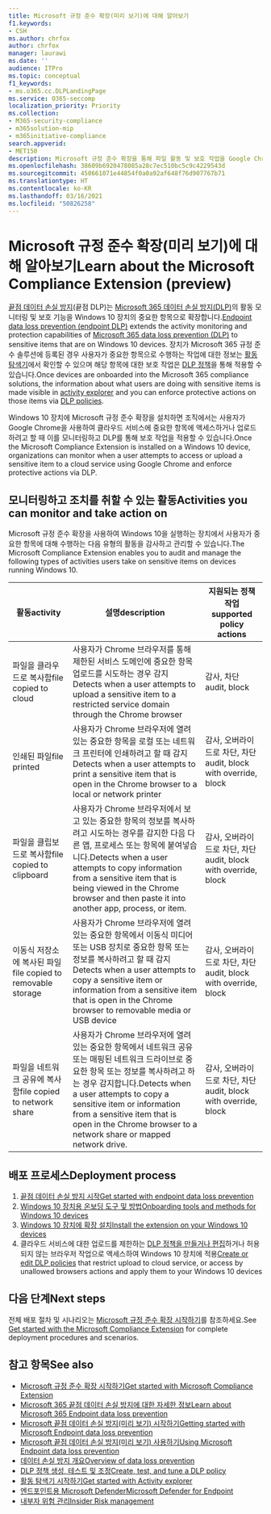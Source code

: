 ```yaml
---
title: Microsoft 규정 준수 확장(미리 보기)에 대해 알아보기
f1.keywords:
- CSH
ms.author: chrfox
author: chrfox
manager: laurawi
ms.date: ''
audience: ITPro
ms.topic: conceptual
f1_keywords:
- ms.o365.cc.DLPLandingPage
ms.service: O365-seccomp
localization_priority: Priority
ms.collection:
- M365-security-compliance
- m365solution-mip
- m365initiative-compliance
search.appverid:
- MET150
description: Microsoft 규정 준수 확장을 통해 파일 활동 및 보호 작업을 Google Chrome 브라우저로 확장
ms.openlocfilehash: 38609b6920478085a28c7ec510bc5c9c4229543d
ms.sourcegitcommit: 450661071e44854f0a0a92af648f76d907767b71
ms.translationtype: HT
ms.contentlocale: ko-KR
ms.lasthandoff: 03/16/2021
ms.locfileid: "50826258"
---
```

# <a name="learn-about-the-microsoft-compliance-extension-preview"></a><span data-ttu-id="bfc29-103">Microsoft 규정 준수 확장(미리 보기)에 대해 알아보기</span><span class="sxs-lookup"><span data-stu-id="bfc29-103">Learn about the Microsoft Compliance Extension (preview)</span></span>

<span data-ttu-id="bfc29-104">[끝점 데이터 손실 방지](endpoint-dlp-learn-about.md)(끝점 DLP)는 [Microsoft 365 데이터 손실 방지(DLP)](data-loss-prevention-policies.md)의 활동 모니터링 및 보호 기능을 Windows 10 장치의 중요한 항목으로 확장합니다.</span><span class="sxs-lookup"><span data-stu-id="bfc29-104">[Endpoint data loss prevention (endpoint DLP)](endpoint-dlp-learn-about.md) extends the activity monitoring and protection capabilities of [Microsoft 365 data loss prevention (DLP)](data-loss-prevention-policies.md) to sensitive items that are on Windows 10 devices.</span></span> <span data-ttu-id="bfc29-105">장치가 Microsoft 365 규정 준수 솔루션에 등록된 경우 사용자가 중요한 항목으로 수행하는 작업에 대한 정보는 [활동 탐색기](data-classification-activity-explorer.md)에서 확인할 수 있으며 해당 항목에 대한 보호 작업은 [DLP 정책](create-test-tune-dlp-policy.md)을 통해 적용할 수 있습니다.</span><span class="sxs-lookup"><span data-stu-id="bfc29-105">Once devices are onboarded into the Microsoft 365 compliance solutions, the information about what users are doing with sensitive items is made visible in [activity explorer](data-classification-activity-explorer.md) and you can enforce protective actions on those items via [DLP policies](create-test-tune-dlp-policy.md).</span></span>

<span data-ttu-id="bfc29-106">Windows 10 장치에 Microsoft 규정 준수 확장을 설치하면 조직에서는 사용자가 Google Chrome을 사용하여 클라우드 서비스에 중요한 항목에 액세스하거나 업로드하려고 할 때 이를 모니터링하고 DLP를 통해 보호 작업을 적용할 수 있습니다.</span><span class="sxs-lookup"><span data-stu-id="bfc29-106">Once the Microsoft Compliance Extension is installed on a Windows 10 device, organizations can monitor when a user attempts to access or upload a sensitive item to a cloud service using Google Chrome and enforce protective actions via DLP.</span></span>  

## <a name="activities-you-can-monitor-and-take-action-on"></a><span data-ttu-id="bfc29-107">모니터링하고 조치를 취할 수 있는 활동</span><span class="sxs-lookup"><span data-stu-id="bfc29-107">Activities you can monitor and take action on</span></span>

<span data-ttu-id="bfc29-108">Microsoft 규정 준수 확장을 사용하여 Windows 10을 실행하는 장치에서 사용자가 중요한 항목에 대해 수행하는 다음 유형의 활동을 감사하고 관리할 수 있습니다.</span><span class="sxs-lookup"><span data-stu-id="bfc29-108">The Microsoft Compliance Extension enables you to audit and manage the following types of activities users take on sensitive items on devices running Windows 10.</span></span>

<span data-ttu-id="bfc29-109">활동</span><span class="sxs-lookup"><span data-stu-id="bfc29-109">activity</span></span> |<span data-ttu-id="bfc29-110">설명</span><span class="sxs-lookup"><span data-stu-id="bfc29-110">description</span></span>  | <span data-ttu-id="bfc29-111">지원되는 정책 작업</span><span class="sxs-lookup"><span data-stu-id="bfc29-111">supported policy actions</span></span>|
|---------|---------|---------|
|<span data-ttu-id="bfc29-112">파일을 클라우드로 복사함</span><span class="sxs-lookup"><span data-stu-id="bfc29-112">file copied to cloud</span></span>  | <span data-ttu-id="bfc29-113">사용자가 Chrome 브라우저를 통해 제한된 서비스 도메인에 중요한 항목 업로드를 시도하는 경우 감지</span><span class="sxs-lookup"><span data-stu-id="bfc29-113">Detects when a user attempts to upload a sensitive item to a restricted service domain through the Chrome browser</span></span> |<span data-ttu-id="bfc29-114">감사, 차단</span><span class="sxs-lookup"><span data-stu-id="bfc29-114">audit, block</span></span>|
|<span data-ttu-id="bfc29-115">인쇄된 파일</span><span class="sxs-lookup"><span data-stu-id="bfc29-115">file printed</span></span>  |<span data-ttu-id="bfc29-116">사용자가 Chrome 브라우저에 열려 있는 중요한 항목을 로컬 또는 네트워크 프린터에 인쇄하려고 할 때 감지</span><span class="sxs-lookup"><span data-stu-id="bfc29-116">Detects when a user attempts to print a sensitive item that is open in the Chrome browser to a local or network printer</span></span> |<span data-ttu-id="bfc29-117">감사, 오버라이드로 차단, 차단</span><span class="sxs-lookup"><span data-stu-id="bfc29-117">audit, block with override, block</span></span>|
|<span data-ttu-id="bfc29-118">파일을 클립보드로 복사함</span><span class="sxs-lookup"><span data-stu-id="bfc29-118">file copied to clipboard</span></span> |<span data-ttu-id="bfc29-119">사용자가 Chrome 브라우저에서 보고 있는 중요한 항목의 정보를 복사하려고 시도하는 경우를 감지한 다음 다른 앱, 프로세스 또는 항목에 붙여넣습니다.</span><span class="sxs-lookup"><span data-stu-id="bfc29-119">Detects when a user attempts to copy information from a sensitive item that is being viewed in the Chrome browser and then paste it into another app, process, or item.</span></span> |<span data-ttu-id="bfc29-120">감사, 오버라이드로 차단, 차단</span><span class="sxs-lookup"><span data-stu-id="bfc29-120">audit, block with override, block</span></span>|
|<span data-ttu-id="bfc29-121">이동식 저장소에 복사된 파일</span><span class="sxs-lookup"><span data-stu-id="bfc29-121">file copied to removable storage</span></span>    | <span data-ttu-id="bfc29-122">사용자가 Chrome 브라우저에 열려 있는 중요한 항목에서 이동식 미디어 또는 USB 장치로 중요한 항목 또는 정보를 복사하려고 할 때 감지</span><span class="sxs-lookup"><span data-stu-id="bfc29-122">Detects when a user attempts to copy a sensitive item or information from a sensitive item that is open in the Chrome browser to removable media or USB device</span></span> |<span data-ttu-id="bfc29-123">감사, 오버라이드로 차단, 차단</span><span class="sxs-lookup"><span data-stu-id="bfc29-123">audit, block with override, block</span></span>|
|<span data-ttu-id="bfc29-124">파일을 네트워크 공유에 복사함</span><span class="sxs-lookup"><span data-stu-id="bfc29-124">file copied to network share</span></span>  |<span data-ttu-id="bfc29-125">사용자가 Chrome 브라우저에 열려 있는 중요한 항목에서 네트워크 공유 또는 매핑된 네트워크 드라이브로 중요한 항목 또는 정보를 복사하려고 하는 경우 감지합니다.</span><span class="sxs-lookup"><span data-stu-id="bfc29-125">Detects when a user attempts to copy a sensitive item or information from a sensitive item that is open in the Chrome browser  to a network share or mapped network drive.</span></span>|<span data-ttu-id="bfc29-126">감사, 오버라이드로 차단, 차단</span><span class="sxs-lookup"><span data-stu-id="bfc29-126">audit, block with override, block</span></span> |

## <a name="deployment-process"></a><span data-ttu-id="bfc29-127">배포 프로세스</span><span class="sxs-lookup"><span data-stu-id="bfc29-127">Deployment process</span></span>
1. [<span data-ttu-id="bfc29-128">끝점 데이터 손실 방지 시작</span><span class="sxs-lookup"><span data-stu-id="bfc29-128">Get started with endpoint data loss prevention</span></span>](endpoint-dlp-getting-started.md)
2. [<span data-ttu-id="bfc29-129">Windows 10 장치용 온보딩 도구 및 방법</span><span class="sxs-lookup"><span data-stu-id="bfc29-129">Onboarding tools and methods for Windows 10 devices</span></span>](dlp-configure-endpoints.md)
3. [<span data-ttu-id="bfc29-130">Windows 10 장치에 확장 설치</span><span class="sxs-lookup"><span data-stu-id="bfc29-130">Install the extension on your Windows 10 devices</span></span>](dlp-chrome-get-started.md)
4. <span data-ttu-id="bfc29-131">클라우드 서비스에 대한 업로드를 제한하는 [DLP 정책을 만들거나 편집](create-test-tune-dlp-policy.md)하거나 허용되지 않는 브라우저 작업으로 액세스하여 Windows 10 장치에 적용</span><span class="sxs-lookup"><span data-stu-id="bfc29-131">[Create or edit DLP policies](create-test-tune-dlp-policy.md) that restrict upload to cloud service, or access by unallowed browsers actions and apply them to your Windows 10 devices</span></span>

## <a name="next-steps"></a><span data-ttu-id="bfc29-132">다음 단계</span><span class="sxs-lookup"><span data-stu-id="bfc29-132">Next steps</span></span>

<span data-ttu-id="bfc29-133">전체 배포 절차 및 시나리오는 [Microsoft 규정 준수 확장 시작하기](dlp-chrome-get-started.md)를 참조하세요.</span><span class="sxs-lookup"><span data-stu-id="bfc29-133">See [Get started with the Microsoft Compliance Extension](dlp-chrome-get-started.md) for complete deployment procedures and scenarios.</span></span>

## <a name="see-also"></a><span data-ttu-id="bfc29-134">참고 항목</span><span class="sxs-lookup"><span data-stu-id="bfc29-134">See also</span></span>

- [<span data-ttu-id="bfc29-135">Microsoft 규정 준수 확장 시작하기</span><span class="sxs-lookup"><span data-stu-id="bfc29-135">Get started with Microsoft Compliance Extension</span></span>](dlp-chrome-get-started.md)
- [<span data-ttu-id="bfc29-136">Microsoft 365 끝점 데이터 손실 방지에 대한 자세한 정보</span><span class="sxs-lookup"><span data-stu-id="bfc29-136">Learn about Microsoft 365 Endpoint data loss prevention</span></span>](endpoint-dlp-learn-about.md)
- [<span data-ttu-id="bfc29-137">Microsoft 끝점 데이터 손실 방지(미리 보기) 시작하기</span><span class="sxs-lookup"><span data-stu-id="bfc29-137">Getting started with Microsoft Endpoint data loss prevention</span></span>](endpoint-dlp-getting-started.md)
- [<span data-ttu-id="bfc29-138">Microsoft 끝점 데이터 손실 방지(미리 보기) 사용하기</span><span class="sxs-lookup"><span data-stu-id="bfc29-138">Using Microsoft Endpoint data loss prevention</span></span>](endpoint-dlp-using.md)
- [<span data-ttu-id="bfc29-139">데이터 손실 방지 개요</span><span class="sxs-lookup"><span data-stu-id="bfc29-139">Overview of data loss prevention</span></span>](data-loss-prevention-policies.md)
- [<span data-ttu-id="bfc29-140">DLP 정책 생성, 테스트 및 조정</span><span class="sxs-lookup"><span data-stu-id="bfc29-140">Create, test, and tune a DLP policy</span></span>](create-test-tune-dlp-policy.md)
- [<span data-ttu-id="bfc29-141">활동 탐색기 시작하기</span><span class="sxs-lookup"><span data-stu-id="bfc29-141">Get started with Activity explorer</span></span>](data-classification-activity-explorer.md)
- [<span data-ttu-id="bfc29-142">엔드포인트용 Microsoft Defender</span><span class="sxs-lookup"><span data-stu-id="bfc29-142">Microsoft Defender for Endpoint</span></span>](https://docs.microsoft.com/windows/security/threat-protection/)
- [<span data-ttu-id="bfc29-143">내부자 위험 관리</span><span class="sxs-lookup"><span data-stu-id="bfc29-143">Insider Risk management</span></span>](insider-risk-management.md)
